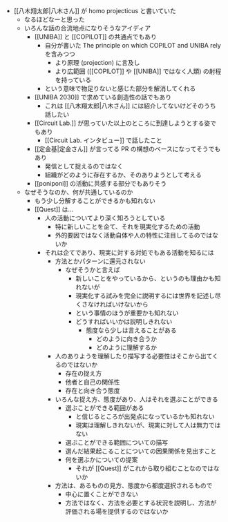- [[八木翔太郎|八木さん]] が homo projecticus と書いていた
	- なるほどなーと思った
	- いろんな話の合流地点になりそうなアイディア
		- [[UNIBA]] と [[COPILOT]] の共通点でもあり
			- 自分が書いた The principle on which COPILOT and UNIBA rely を含みつつ
				- より原理 (projection) に言及し
				- より広範囲 ([[COPILOT]] や [[UNIBA]] ではなく人類) の射程を持っている
			- という意味で物足りないと感じた部分を解消してくれる
		- [[UNIBA 2030]] で求めている創造性の話でもあり
			- これは [[八木翔太郎|八木さん]] には紹介してないけどそのうち話したい
		- [[Circuit Lab.]] が思っていた以上のところに到達しようとする姿でもあり
			- [[Circuit Lab. インタビュー]] で話したこと
		- [[定金基|定金さん]] が言ってる PR の構想のベースになってそうでもあり
			- 発信として捉えるのではなく
			- 組織がどのように存在するか、そのありようとして考える
		- [[poniponi]] の活動に共感する部分でもありそう
	- なぜそうなのか、何が共通しているのか
		- もう少し分解することができるかも知れない
		- [[Quest]] は…
			- 人の活動についてより深く知ろうとしている
				- 特に新しいことを企て、それを現実化するための活動
				- 外的要因ではなく活動自体や人の特性に注目してるのではないか
			- それは企てであり、現実に対する対処でもある活動を知るには
				- 方法とかパターンに還元されない
					- なぜそうかと言えば
						- 新しいことをやっているから、というのも理由かも知れないが
						- 現実化する試みを完全に説明するには世界を記述し尽くさなければいけないから
						- という事情のほうが重要かも知れない
						- どうすればいいかは説明しきれない
							- 態度なら少しは言えることがある
								- どのように向き合うか
								- どのように理解するか
				- 人のありようを理解したり描写する必要性はそこから出てくるのではないか
					- 存在の捉え方
					- 他者と自己の関係性
					- 存在と向き合う態度
				- いろんな捉え方、態度があり、人はそれを選ぶことができる
					- 選ぶことができる範囲がある
						- と信じるところが出発点になっているかも知れない
						- 現実は理解しきれないが、現実に対して人は無力ではない
					- 選ぶことができる範囲についての描写
					- 選んだ結果起こることについての因果関係を見出すこと
					- 何を選ぶかについての提案
						- それが [[Quest]] がこれから取り組むことなのではないか
				- 方法は、あるものの見方、態度から都度選択されるもので
					- 中心に置くことができない
					- 方法ではなく、方法を必要とする状況を説明し、方法が評価される場を提供するのではないか